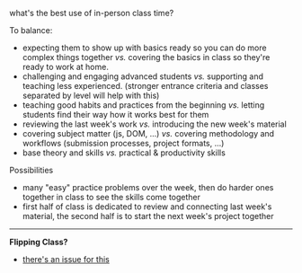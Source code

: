 what's the best use of in-person class time?

To balance:
* expecting them to show up with basics ready so you can do more complex things together _vs._ covering the basics in class so they're ready to work at home.
* challenging and engaging advanced students _vs._ supporting and teaching less experienced. (stronger entrance criteria and classes separated by level will help with this)
* teaching good habits and practices from the beginning _vs._ letting students find their way how it works best for them
* reviewing the last week's work _vs._ introducing the new week's material
* covering subject matter (js, DOM, ...) _vs._ covering methodology and workflows (submission processes, project formats, ...)
* base theory and skills _vs._ practical & productivity skills


Possibilities
* many "easy" practice problems over the week, then do harder ones together in class to see the skills come together
* first half of class is dedicated to review and connecting last week's material, the second half is to start the next week's project together

---

__Flipping Class?__ 

* [there's an issue for this](https://github.com/HackYourFutureBelgium/improvements/issues/8)
